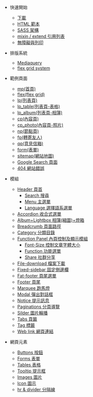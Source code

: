 <!-- - [Home](/)
- [Guide](guide.md 'The greatest guide in the world') -->

- 快速開始

  - [下載](quick-start/download.md)
  - [HTML 範本](quick-start/hemlTemplate.md)
  - [SASS 架構](quick-start/sass.md)
  - [mixin / extend 引用列表](quick-start/mixin.md)
  - [無障礙與列印 ](quick-start/print.md)

- 排版系統

  - [Mediaquery](grid-system/mediaquery.md)
  <!-- - [Bootstrap grid system](grid-system/bootstrap.md) -->
  - [flex grid system](grid-system/flex-grid.md)

- 範例頁面

  - [mp(首頁)](example-page/mp.md)
  - [flex(flex grid)](example-page/flex.md)
  - [lp(列表頁)](example-page/lp.md)
  - [lp_table(列表頁-表格)](example-page/lp-table.md)
  - [lp_album(列表頁-相簿)](example-page/lp-album.md)
  - [cp(內容頁)](example-page/cp.md)
  - [cp_photo(內容頁-照片)](example-page/cp-photo.md)
  - [np(節點頁)](example-page/np.md)
  - [fp(轉寄友人)](example-page/fp.md)
  - [qp(意見信箱)](example-page/qp.md)
  - [form(表單)](example-page/form.md)
  - [sitemap(網站地圖)](example-page/sitemap.md)
  - [Google Search 頁面](example-page/google-search.md)
  - [404 網站錯誤](example-page/404page.md)

- 模組

  - [Header 頁首](components/header.md)
    - [Search 搜尋](components/search.md)
    - [Menu 主選單](components/menu.md)
    - [Language 選擇語系選單](components/language.md)
  - [Accordion 收合式選單](components/accordion.md)
  - [Album+Lightbox 相簿(縮圖)+燈箱](components/lightbox.md)
  - [Breadcrumb 頁面路徑](components/breadcrumb.md)
  - [Category 分類目錄](components/category.md)
  - [Function Panel 內頁控制及顯示模組](components/function-panel.md)
    - [Font-Size 控制文章字體大小](components/font-size.md)
    - [Function 功能選單](components/function.md)
    - [Share 社群分享](components/share.md)
  - [File-download 檔案下載](components/file-download.md)
  - [Fixed-sidebar 固定側邊欄](components/fixed-sidebar.md)
  - [Fat-footer 頁尾選單](components/fat-footer.md)
  - [Footer 頁尾](components/footer.md)
  - [Marquee 跑馬燈](components/marquee.md)
  - [Modal 彈出對話框](components/modal.md)
  - [Notice 提示訊息](components/notice.md)
  - [Paginations 分頁導覽](components/paginations.md)
  - [Silder 圖片輪播](components/silder.md)
  - [Tabs 頁籤](components/tabs.md)
  - [Tag 標籤](components/tag.md)
  - [Web link 網頁連結](components/web-link.md)

- 網頁元素
  - [Buttons 按鈕](element/buttons.md)
  - [Forms 表單](element/forms.md)
  - [Tables 表格](element/tables.md)
  - [Tooltip 提示框](element/tooltip.md)
  - [Images 圖片](element/images.md)
  - [Icon 圖示](element/icon.md)
  - [hr & divider 分隔線](element/divider.md)

<style>
  .search {
    display: block !important;
}
</style>
